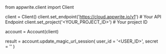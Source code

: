 from appwrite.client import Client

client = Client()
client.set_endpoint('https://cloud.appwrite.io/v1') # Your API Endpoint
client.set_project('<YOUR_PROJECT_ID>') # Your project ID

account = Account(client)

result = account.update_magic_url_session(
    user_id = '<USER_ID>',
    secret = '<SECRET>'
)
